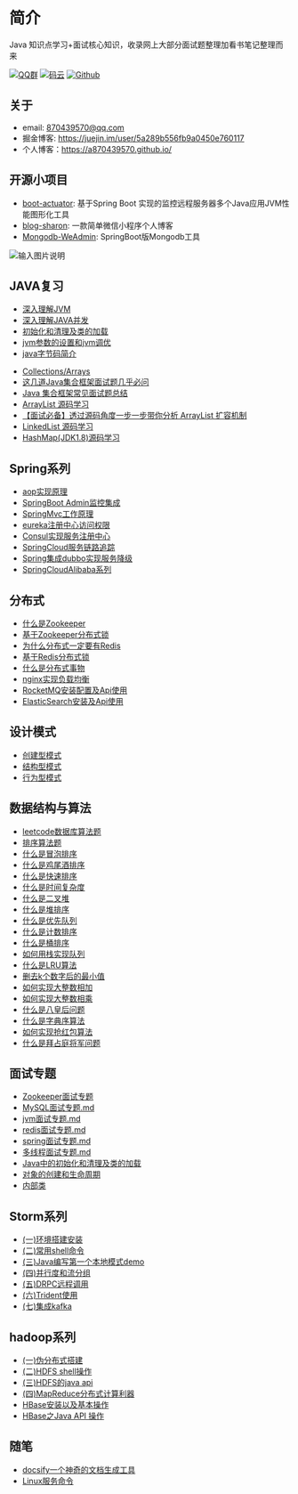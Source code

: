 
#   简介

Java 知识点学习+面试核心知识，收录网上大部分面试题整理加看书笔记整理而来


[![QQ群](https://img.shields.io/badge/QQ%E7%BE%A4-924715723-yellowgreen.svg)](https://jq.qq.com/?_wv=1027&k=5PIRvFq)
[![码云](https://img.shields.io/badge/Gitee-%E7%A0%81%E4%BA%91-yellow.svg)](https://gitee.com/qinxuewu)
[![Github](https://img.shields.io/badge/Github-Github-red.svg)](https://github.com/a870439570)


##  关于
- email:  870439570@qq.com
- 掘金博客: https://juejin.im/user/5a289b556fb9a0450e760117
- 个人博客：https://a870439570.github.io/


## 开源小项目
-  [boot-actuator](https://github.com/a870439570/boot-actuator):   基于Spring Boot 实现的监控远程服务器多个Java应用JVM性能图形化工具
-  [blog-sharon](https://github.com/a870439570/blog-sharon):   一款简单微信小程序个人博客
-  [Mongodb-WeAdmin](https://github.com/a870439570/Mongodb-WeAdmin):  SpringBoot版Mongodb工具



![输入图片说明](https://images.gitee.com/uploads/images/2018/1225/094055_a1254ebd_1478371.png "wuliao2.png")



## JAVA复习
  - [深入理解JVM](2019/深入理解JVM.md)
  - [深入理解JAVA并发](2019/Java并发.md)
  - [初始化和清理及类的加载](JVM/初始化和清理及类的加载.md)
  - [jvm参数的设置和jvm调优](JVM/jvm参数的设置和jvm调优.md)
  - [java字节码简介](JVM/java字节码.md)
  * [Collections/Arrays](collections/Collections-Arrays.md)
  * [这几道Java集合框架面试题几乎必问](https://github.com/Snailclimb/Java-Guide/blob/master/Java相关/这几道Java集合框架面试题几乎必问.md)
  * [Java 集合框架常见面试题总结](https://github.com/Snailclimb/Java-Guide/blob/master/Java相关/Java集合框架常见面试题总结.md)
  * [ArrayList 源码学习](https://github.com/Snailclimb/Java-Guide/blob/master/Java相关/ArrayList.md) 
  * [【面试必备】透过源码角度一步一步带你分析 ArrayList 扩容机制](https://github.com/Snailclimb/JavaGuide/blob/master/Java相关/ArrayList-Grow.md)    
  * [LinkedList 源码学习](https://github.com/Snailclimb/Java-Guide/blob/master/Java相关/LinkedList.md)   
  * [HashMap(JDK1.8)源码学习](https://github.com/Snailclimb/Java-Guide/blob/master/Java相关/HashMap.md)  

## Spring系列
  - [aop实现原理](Spring/aop.md)
  - [SpringBoot Admin监控集成](Spring/SpringBootAdmin.md)
  - [SpringMvc工作原理](Spring/SpringMvc.md)
  - [eureka注册中心访问权限](Spring/eureka注册中心访问权限.md)
  - [Consul实现服务注册中心](Spring/Consul实现服务注册中心.md)
  - [SpringCloud服务链路追踪](Spring/Springcloud服务链路追踪.md)
  - [Spring集成dubbo实现服务降级](Spring/Spring集成dubbo集群实现服务降级.md)
  - [SpringCloudAlibaba系列](2019/SpringClodAlibaba.md)

##  分布式
- [什么是Zookeeper](distributed/Zookeeper.md)
- [基于Zookeeper分布式锁](distributed/Zookeeper_lock.md)
- [为什么分布式一定要有Redis](distributed/Redis01.md)
- [基于Redis分布式锁](distributed/Redis02.md)
- [什么是分布式事物 ](distributed/Transactional.md)
- [nginx实现负载均衡](distributed/nginx.md)
- [RocketMQ安装配置及Api使用](distributed/RocketMQ.md)
- [ElasticSearch安装及Api使用](distributed/ElasticSearch.md)



## 设计模式
  - [创建型模式](2019/创建型模式.md)
  - [结构型模式](2019/结构型模式.md)
  - [行为型模式](2019/行为型模式.md)
  
##  数据结构与算法
  - [leetcode数据库算法题](leetcode/sql算法.md)
  - [排序算法题](leetcode/排序算法.md)
  - [什么是冒泡排序](https://mp.weixin.qq.com/s/wO11PDZSM5pQ0DfbQjKRQA)
  - [什么是鸡尾酒排序](https://mp.weixin.qq.com/s/CoVZrvis6BnxBQgQrdc5kA)
  - [什么是快速排序](https://mp.weixin.qq.com/s/PQLC7qFjb74kt6PdExP8mw)
  - [什么是时间复杂度](https://mp.weixin.qq.com/s/1rYK3urLuun5WqnibJ2t3g)
  - [什么是二叉堆](https://mp.weixin.qq.com/s/cq2EhVtOTzTVpNpLDXfeJg)
  - [什么是堆排序](https://mp.weixin.qq.com/s/8Bid1naBLtEjPoP-R4HkBg)
  - [什么是优先队列](https://mp.weixin.qq.com/s/4hXBw7sZ-NKs_asOQxS7gA)
  - [什么是计数排序](https://mp.weixin.qq.com/s/WGqndkwLlzyVOHOdGK7X4Q)
  - [什么是桶排序](https://mp.weixin.qq.com/s/qrboxA5SwN7AbAcpZ_dpNQ)
  - [如何用栈实现队列](https://mp.weixin.qq.com/s/IiOUgS5jZ6pgVqUAJHwNKg)
  - [什么是LRU算法](https://mp.weixin.qq.com/s/h_Ns5HY27NmL_odCYLgx_Q)
  - [删去k个数字后的最小值](https://mp.weixin.qq.com/s/4pK5MLMkcuX_1RK_2Pth9g)
  - [如何实现大整数相加](https://mp.weixin.qq.com/s/GXclPfm_L2kIGAjgLSPX5g)
  - [如何实现大整数相乘](https://mp.weixin.qq.com/s/KV4Y9R17AZZ0xek579OpCA)
  - [什么是八皇后问题](https://mp.weixin.qq.com/s/puk7IAZkSe6FCkZnt0jnSA)
  - [什么是字典序算法](https://mp.weixin.qq.com/s/_mIeGKdvTOH-1jleJ4aADg)
  - [如何实现抢红包算法](https://mp.weixin.qq.com/s/AIE33sdT2QI6UL8cs1kJCQ)
  - [什么是拜占庭将军问题](https://mp.weixin.qq.com/s/-dTBkwVaRo6WxZ8uS9DwjQ)
 

##  面试专题
   - [Zookeeper面试专题](其它/Zookeeper面试专题.md)
   - [MySQL面试专题.md](其它/MySQL.md)
   - [jvm面试专题.md](其它/jvm.md)
   - [redis面试专题.md](其它/redis面试.md)
   - [spring面试专题.md](其它/spring.md)
   - [多线程面试专题.md](其它/多线程.md)
   - [Java中的初始化和清理及类的加载](其它/Java中的初始化和清理及类的加载.md)
   - [对象的创建和生命周期](其它/对象的创建和生命周期.md)
   - [内部类](其它/内部类.md)


## Storm系列
  - [(一)环境搭建安装](storm/storm01.md)
  - [(二)常用shell命令](storm/storm02.md)
  - [(三)Java编写第一个本地模式demo](storm/storm03.md)
  - [(四)并行度和流分组](storm/storm04.md)
  - [(五)DRPC远程调用](storm/storm05.md)
  - [(六)Trident使用](storm/storm06.md)
  - [(七)集成kafka](storm/storm07.md)


## hadoop系列
  - [(一)伪分布式搭建](hadoop/hadoop01.md)
  - [(二)HDFS shell操作](hadoop/hadoop02.md)
  - [(三)HDFS的java api](hadoop/hadoop03.md)
  - [(四)MapReduce分布式计算利器](hadoop/hadoop04.md)
  - [HBase安装以及基本操作](hadoop/hbase01.md)
  - [HBase之Java API 操作](hadoop/hbase02.md)


 ## 随笔
   - [docsify一个神奇的文档生成工具](其它/docsify.md)
   - [Linux服务命令](其它/Linxu服务命令.md)


